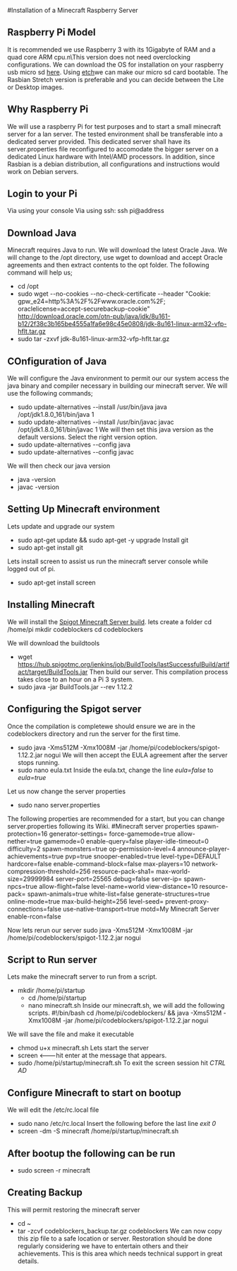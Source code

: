 #Installation of a Minecraft Raspberry Server

## Raspberry Pi Model
It is recommended we use Raspberry 3 with its 1Gigabyte of RAM and a quad core ARM cpu.n\This version does not need overclocking configurations.
We can download the OS for installation on your raspberry usb micro sd [here](https://www.raspberrypi.org/downloads/raspbian/). 
Using [etch]()we can make our micro sd card bootable. The Rasbian Stretch version is preferable and you can decide between the Lite or Desktop images.

## Why Raspberry Pi
We will use a raspberry Pi for test purposes and to start a small minecraft server for a lan server.
The tested environment shall be transferable into a dedicated server provided. This dedicated server shall have its server.properties file reconfigured to accomodate the bigger server on a dedicated Linux hardware with Intel/AMD processors. In addition, since Rasbian is a debian distribution, all configurations and instructions would work on Debian servers.
## Login to your Pi
 Via using your console
 Via using ssh: ssh pi@address 
## Download Java
Minecraft requires Java to run. We will download the latest Oracle Java.
We will change to the /opt directory, use wget to download and accept Oracle agreements and then extract contents to the opt folder. The following command will help us;
- cd /opt
- sudo wget --no-cookies --no-check-certificate --header "Cookie: gpw_e24=http%3A%2F%2Fwww.oracle.com%2F; oraclelicense=accept-securebackup-cookie" http://download.oracle.com/otn-pub/java/jdk/8u161-b12/2f38c3b165be4555a1fa6e98c45e0808/jdk-8u161-linux-arm32-vfp-hflt.tar.gz
- sudo tar -zxvf jdk-8u161-linux-arm32-vfp-hflt.tar.gz
## COnfiguration of Java
We will configure the Java environment to permit our our system access the java binary and compiler necessary in building our minecraft server.
We will use the following commands;
- sudo update-alternatives --install /usr/bin/java java /opt/jdk1.8.0_161/bin/java 1
- sudo update-alternatives --install /usr/bin/javac javac /opt/jdk1.8.0_161/bin/javac 1 
We will then set this java version as the default versions. Select the right version option.
- sudo update-alternatives --config java
- sudo update-alternatives --config javac

We will then check our java version
- java -version
- javac -version

## Setting Up Minecraft environment

Lets update and upgrade our system
- sudo apt-get update && sudo apt-get -y upgrade
Install git
- sudo apt-get install git

Lets install screen to assist us run the minecraft server console while logged out of pi.
- sudo apt-get install screen
## Installing Minecraft
We will install the [Spigot Minecraft Server build](https://www.spigotmc.org).
lets create a folder
cd /home/pi
mkdir codeblockers
cd codeblockers

We will download the buildtools
- wget https://hub.spigotmc.org/jenkins/job/BuildTools/lastSuccessfulBuild/artifact/target/BuildTools.jar
Then build our server. This compilation process takes close to an hour on a Pi 3 system.
- sudo java -jar BuildTools.jar --rev 1.12.2
## Configuring the Spigot server
Once the compilation is completewe should ensure we are in the codeblockers directory and run the server for the first time.
- sudo java -Xms512M -Xmx1008M -jar /home/pi/codeblockers/spigot-1.12.2.jar nogui
We will then accept the EULA agreement after the server stops running.
- sudo nano eula.txt
Inside the eula.txt, change the line _eula=false_ to _eula=true_

Let us now change the server properties
- sudo nano server.properties

The following properties are recommended for a start, but you can change server.properties following its Wiki.
#Minecraft server properties
spawn-protection=16
generator-settings=
force-gamemode=true
allow-nether=true
gamemode=0
enable-query=false
player-idle-timeout=0
difficulty=2
spawn-monsters=true
op-permission-level=4
announce-player-achievements=true
pvp=true
snooper-enabled=true
level-type=DEFAULT
hardcore=false
enable-command-block=false
max-players=10
network-compression-threshold=256
resource-pack-sha1=
max-world-size=29999984
server-port=25565
debug=false
server-ip=
spawn-npcs=true
allow-flight=false
level-name=world
view-distance=10
resource-pack=
spawn-animals=true
white-list=false
generate-structures=true
online-mode=true
max-build-height=256
level-seed=
prevent-proxy-connections=false
use-native-transport=true
motd=My Minecraft Server
enable-rcon=false

Now lets rerun our server
sudo java -Xms512M -Xmx1008M -jar /home/pi/codeblockers/spigot-1.12.2.jar nogui


## Script to Run server
Lets make the minecraft server to run from a script.
 - mkdir /home/pi/startup
   - cd /home/pi/startup
   - nano minecraft.sh
Inside our minecraft.sh, we will add the following scripts.
#!/bin/bash
    cd /home/pi/codeblockers/ && java -Xms512M -Xmx1008M -jar /home/pi/codeblockers/spigot-1.12.2.jar nogui

We will save the file and make it executable
- chmod u+x minecraft.sh
Lets start the server
- screen   <---hit enter at the message that appears.
- sudo /home/pi/startup/minecraft.sh
To exit the screen session hit _CTRL AD_
## Configure Minecraft to start on bootup
We will edit the /etc/rc.local file
- sudo nano /etc/rc.local
Insert the following before the last line _exit 0_
- screen -dm -S minecraft /home/pi/startup/minecraft.sh
## After bootup the following can be run
- sudo screen -r minecraft

## Creating Backup
This will permit restoring the minecraft server
- cd ~
- tar -zcvf codeblockers_backup.tar.gz codeblockers
We can now copy this zip file to a safe location or server. Restoration should be done regularly considering we have to entertain others and their achievements. This is this area which needs technical support in great details.

 

